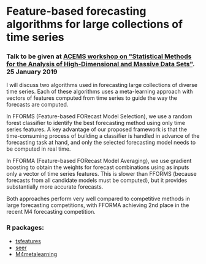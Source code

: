 # Feature-based forecasting algorithms for large collections of time series

### Talk to be given at [ACEMS workshop on "Statistical Methods for the Analysis of High-Dimensional and Massive Data Sets"](https://acems.org.au/events/statistical-methods-analysis-high-dimensional-and-massive-data-sets). 25 January 2019

I will discuss two algorithms used in forecasting large collections of diverse time series. Each of these algorithms uses a meta-learning approach with vectors of features computed from  time series to guide the way the forecasts are computed.

In FFORMS (Feature-based FORecast Model Selection), we use a random forest classifier to identify the best forecasting method using only time series features. A key advantage of our proposed framework is that the time-consuming process of building a classifier is handled in advance of the forecasting task at hand, and only the selected forecasting model needs to be computed in real time.

In FFORMA (Feature-based FORecast Model Averaging), we use gradient boosting to obtain the weights for forecast combinations using as inputs only a vector of time series features. This is slower than FFORMS (because forecasts from all candidate models must be computed), but it provides substantially more accurate forecasts.

Both approaches perform very well compared to competitive methods in large forecasting competitions, with FFORMA achieving 2nd place in the recent M4 forecasting competition.

### R packages:

  * [tsfeatures](https://pkg.robjhyndman.com/tsfeatures)
  * [seer](https://github.com/thiyangt/seer)
  * [M4metalearning](https://github.com/robjhyndman/M4metalearning)

